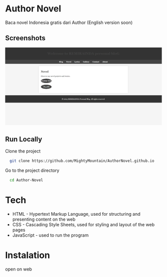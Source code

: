 
# Author Novel

Baca novel Indonesia gratis dari Author (English version soon)


## Screenshots

![App Screenshot](/image/sss.jpeg)


## Run Locally

Clone the project

```bash
  git clone https://github.com/MightyMountain/AuthorNovel.github.io
```

Go to the project directory

```bash
  cd Author-Novel
```

# Tech
- HTML - Hypertext Markup Language, used for structuring and presenting content on the web
- CSS - Cascading Style Sheets, used for styling and layout of the web pages
- JavaScript - used to run the program

# Instalation
open on web



